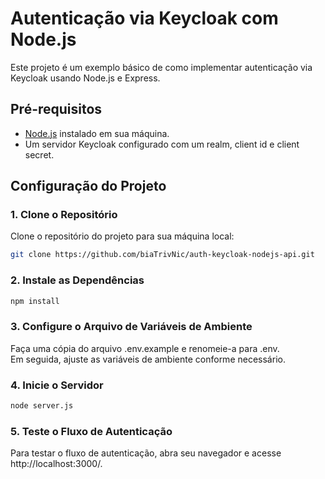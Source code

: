 # Autenticação via Keycloak com Node.js

Este projeto é um exemplo básico de como implementar autenticação via Keycloak usando Node.js e Express.

## Pré-requisitos

- [Node.js](https://nodejs.org/) instalado em sua máquina.
- Um servidor Keycloak configurado com um realm, client id e client secret.

## Configuração do Projeto

### 1. Clone o Repositório

Clone o repositório do projeto para sua máquina local:

```bash
git clone https://github.com/biaTrivNic/auth-keycloak-nodejs-api.git
```
### 2. Instale as Dependências

```bash
npm install
```
### 3. Configure o Arquivo de Variáveis de Ambiente

Faça uma cópia do arquivo .env.example e renomeie-a para .env. <br> Em seguida, ajuste as variáveis de ambiente conforme necessário.

### 4. Inicie o Servidor

```bash
node server.js
```
### 5. Teste o Fluxo de Autenticação

Para testar o fluxo de autenticação, abra seu navegador e acesse http://localhost:3000/.



